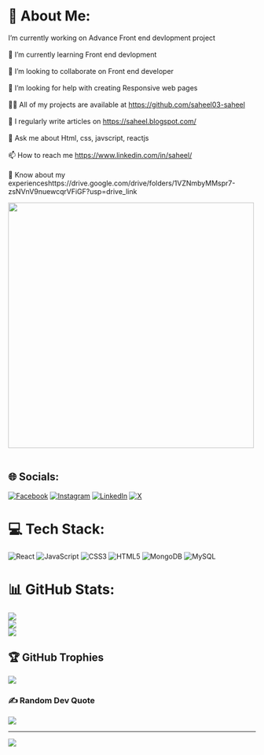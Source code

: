 # 💫 About Me:
I’m currently working on Advance Front end devlopment project<br><br>🌱 I’m currently learning Front end devlopment<br><br>👯 I’m looking to collaborate on Front end developer<br><br>🤝 I’m looking for help with creating Responsive web pages <br><br>👨‍💻 All of my projects are available at https://github.com/saheel03-saheel<br><br>📝 I regularly write articles on https://saheel.blogspot.com/<br><br>💬 Ask me about Html, css, javscript, reactjs<br><br>📫 How to reach me https://www.linkedin.com/in/saheel/<br><br>📄 Know about my experienceshttps://drive.google.com/drive/folders/1VZNmbyMMspr7-zsNVnV9nuewcqrVFiGF?usp=drive_link

<img src="https://user-images.githubusercontent.com/74038190/212747903-e9bdf048-2dc8-41f9-b973-0e72ff07bfba.gif" width="500">
<br><br>


## 🌐 Socials:
[![Facebook](https://img.shields.io/badge/Facebook-%231877F2.svg?logo=Facebook&logoColor=white)](https://facebook.com/saheel) [![Instagram](https://img.shields.io/badge/Instagram-%23E4405F.svg?logo=Instagram&logoColor=white)](https://instagram.com/_saheel03_) [![LinkedIn](https://img.shields.io/badge/LinkedIn-%230077B5.svg?logo=linkedin&logoColor=white)](https://linkedin.com/in/saheel) [![X](https://img.shields.io/badge/X-black.svg?logo=X&logoColor=white)](https://x.com/saheel) 

# 💻 Tech Stack:
![React](https://img.shields.io/badge/react-%2320232a.svg?style=for-the-badge&logo=react&logoColor=%2361DAFB) ![JavaScript](https://img.shields.io/badge/javascript-%23323330.svg?style=for-the-badge&logo=javascript&logoColor=%23F7DF1E) ![CSS3](https://img.shields.io/badge/css3-%231572B6.svg?style=for-the-badge&logo=css3&logoColor=white) ![HTML5](https://img.shields.io/badge/html5-%23E34F26.svg?style=for-the-badge&logo=html5&logoColor=white) ![MongoDB](https://img.shields.io/badge/MongoDB-%234ea94b.svg?style=for-the-badge&logo=mongodb&logoColor=white) ![MySQL](https://img.shields.io/badge/mysql-%2300000f.svg?style=for-the-badge&logo=mysql&logoColor=white)
# 📊 GitHub Stats:
![](https://github-readme-stats.vercel.app/api?username=sahee;&theme=vision-friendly-dark&hide_border=false&include_all_commits=false&count_private=false)<br/>
![](https://github-readme-streak-stats.herokuapp.com/?user=sahee;&theme=vision-friendly-dark&hide_border=false)<br/>
![](https://github-readme-stats.vercel.app/api/top-langs/?username=sahee;&theme=vision-friendly-dark&hide_border=false&include_all_commits=false&count_private=false&layout=compact)

## 🏆 GitHub Trophies
![](https://github-profile-trophy.vercel.app/?username=sahee;&theme=radical&no-frame=false&no-bg=false&margin-w=4)

### ✍️ Random Dev Quote
![](https://quotes-github-readme.vercel.app/api?type=horizontal&theme=radical)

---
[![](https://visitcount.itsvg.in/api?id=sahee;&icon=5&color=11)](https://visitcount.itsvg.in)

<!-- Proudly created with GPRM ( https://gprm.itsvg.in ) -->
